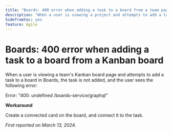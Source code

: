 ```yaml
---
title: "Boards: 400 error when adding a task to a board from a team page"
description: "When a user is viewing a project and attempts to add a task to a board, the task is not added, and the user sees the an error. A workaround is available."
hidefromtoc: yes
feature: Agile
---
```


# Boards: 400 error when adding a task to a board from a Kanban board

When a user is viewing a team's Kanban board page and attempts to add a task to a board in Boards, the task is not added, and the user sees the following error:

Error: "400: undefined /boards-service/graphql"

**Workaround**

Create a connected card on the board, and connect it to the task.

_First reported on March 13, 2024._
